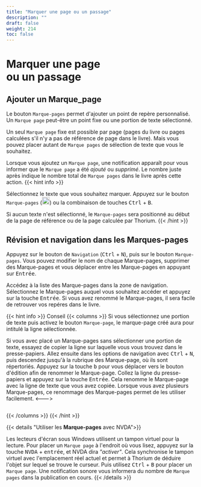 ```yaml
---
title: "Marquer une page ou un passage"
description: ""
draft: false
weight: 214
toc: false
---
```

# Marquer une page <br/>ou un passage

## Ajouter un Marque_page

Le bouton `Marque-pages` permet d'ajouter un point de repère personnalisé. 
Un `Marque page` peut-être un point fixe ou une portion de texte sélectionné.

Un seul  `Marque page` fixe est possible par page 
(pages du livre ou pages calculées 
s'il n'y a pas de référence de page dans le livre). 
Mais vous pouvez placer autant de  `Marque pages` de sélection de texte 
que vous le souhaitez. 

Lorsque vous ajoutez un `Marque page`, une notification apparaît pour vous informer que 
le `Marque page` a été *ajouté* ou *supprimé*. 
Le nombre juste après indique le nombre total de  `Marque pages` dans le livre 
après cette action. 
{{< hint info >}}

Sélectionnez le texte que vous souhaitez marquer. 
Appuyez sur le bouton `Marque-pages` 
(<img class="icons" src="/thorium-reader-doc/images/icons/outline-bookmark-24px-grey.svg" alt="" width="20px">)
 ou la combinaison de touches  <kbd>Ctrl</kbd>  +  <kbd>B</kbd>.

Si aucun texte n'est sélectionné, 
le `Marque-pages` sera positionné 
au début de la page de référence ou de la page calculée par Thorium.
{{< /hint >}}

## Révision et navigation dans les Marques-pages 

Appuyez sur le bouton de `Navigation` (<kbd>Ctrl</kbd> + <kbd>N</kbd>), puis sur 
le bouton `Marque-pages`. Vous pouvez modifier le nom de chaque Marque-pages, supprimer 
des Marque-pages et vous déplacer entre les Marque-pages en appuyant sur <kbd>Entrée</kbd>.

Accédez à la liste des Marque-pages dans la zone de navigation. Sélectionnez le 
Marque-pages auquel vous souhaitez accéder et appuyez sur la touche 
<kbd>Entrée</kbd>. Si vous 
avez renommé le Marque-pages, il sera facile de retrouver vos repéres dans le livre.


{{< hint info >}}
Conseil 
{{< columns >}}
Si vous sélectionnez une portion de texte puis activez le bouton `Marque-page`,
le marque-page créé aura pour intitulé la ligne sélectionnée.

Si vous avec placé un Marque-pages sans sélectionner une portion de texte, essayez de 
copier la ligne sur laquelle vous vous trouvez dans le presse-papiers. 
Allez ensuite dans les options de navigation avec <kbd>Ctrl</kbd> + <kbd>N</kbd>, 
puis descendez jusqu'à la rubrique des Marque-page, où ils sont répertoriés. 
Appuyez sur la touche <kbd>b</kbd> pour vous déplacer vers le bouton d'édition afin de 
renommer le Marque-page. Collez la ligne du presse-papiers et appuyez sur la 
touche <kbd>Entrée</kbd>. Cela renomme le Marque-page avec la ligne de texte 
que vous avez copiée. Lorsque vous avez plusieurs Marque-pages, ce renommage des 
Marque-pages permet de les utiliser facilement.
<--->
<figure>
  <img src="/thorium-reader-doc/images/local-fr/thorium-marquePages.png" alt="">
  <figcaption class="icon">
  </figcaption>
</figure>
{{< /columns >}}
{{< /hint >}}

{{< details "Utiliser les **Marque-pages** avec NVDA">}}

Les lecteurs d'écran sous Windows utilisent un tampon virtuel 
pour la lecture. 
Pour placer un  `Marque page` à l'endroit où vous lisez, 
appuyez sur la touche <kbd>NVDA</kbd> + <kbd>entrée</kbd>, et NVDA dira 
*"activer"*. Cela 
synchronise le tampon virtuel avec l'emplacement réel actuel et permet 
à Thorium de déduire l'objet 
sur lequel se trouve le curseur. 
Puis utilisez 
<kbd>Ctrl</kbd> + <kbd>B</kbd> pour placer un  `Marque page`. 
Une notification sonore vous informera du nombre de  `Marque pages` 
dans la publication en cours.
{{< /details >}}